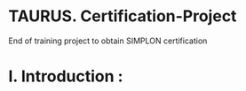 # TAURUS. Certification-Project
End of training project to obtain SIMPLON certification
# I.	Introduction :
